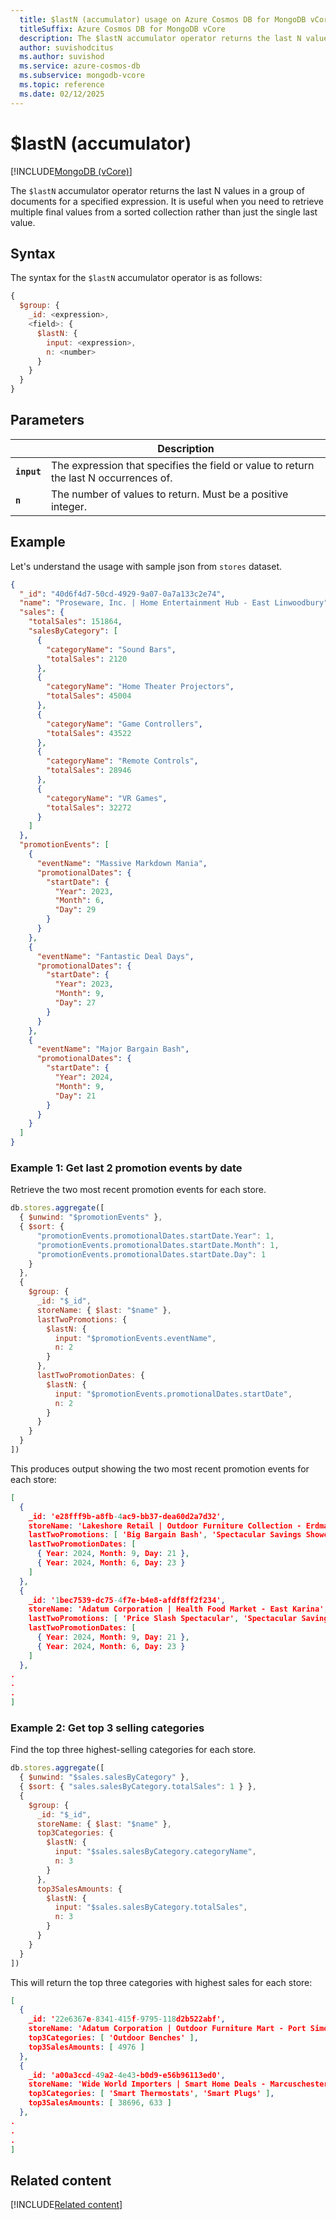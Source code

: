 ```yaml
---
  title: $lastN (accumulator) usage on Azure Cosmos DB for MongoDB vCore
  titleSuffix: Azure Cosmos DB for MongoDB vCore
  description: The $lastN accumulator operator returns the last N values in a group of documents.
  author: suvishodcitus
  ms.author: suvishod
  ms.service: azure-cosmos-db
  ms.subservice: mongodb-vcore
  ms.topic: reference
  ms.date: 02/12/2025
---
```


# $lastN (accumulator)

[!INCLUDE[MongoDB (vCore)](~/reusable-content/ce-skilling/azure/includes/cosmos-db/includes/appliesto-mongodb-vcore.md)]

The `$lastN` accumulator operator returns the last N values in a group of documents for a specified expression. It is useful when you need to retrieve multiple final values from a sorted collection rather than just the single last value.

## Syntax

The syntax for the `$lastN` accumulator operator is as follows:

```javascript
{
  $group: {
    _id: <expression>,
    <field>: { 
      $lastN: {
        input: <expression>,
        n: <number>
      }
    }
  }
}
```

## Parameters

| | Description |
| --- | --- |
| **`input`** | The expression that specifies the field or value to return the last N occurrences of. |
| **`n`** | The number of values to return. Must be a positive integer. |

## Example

Let's understand the usage with sample json from `stores` dataset.

```json
{
  "_id": "40d6f4d7-50cd-4929-9a07-0a7a133c2e74",
  "name": "Proseware, Inc. | Home Entertainment Hub - East Linwoodbury",
  "sales": {
    "totalSales": 151864,
    "salesByCategory": [
      {
        "categoryName": "Sound Bars",
        "totalSales": 2120
      },
      {
        "categoryName": "Home Theater Projectors",
        "totalSales": 45004
      },
      {
        "categoryName": "Game Controllers",
        "totalSales": 43522
      },
      {
        "categoryName": "Remote Controls",
        "totalSales": 28946
      },
      {
        "categoryName": "VR Games",
        "totalSales": 32272
      }
    ]
  },
  "promotionEvents": [
    {
      "eventName": "Massive Markdown Mania",
      "promotionalDates": {
        "startDate": {
          "Year": 2023,
          "Month": 6,
          "Day": 29
        }
      }
    },
    {
      "eventName": "Fantastic Deal Days",
      "promotionalDates": {
        "startDate": {
          "Year": 2023,
          "Month": 9,
          "Day": 27
        }
      }
    },
    {
      "eventName": "Major Bargain Bash",
      "promotionalDates": {
        "startDate": {
          "Year": 2024,
          "Month": 9,
          "Day": 21
        }
      }
    }
  ]
}
```

### Example 1: Get last 2 promotion events by date

Retrieve the two most recent promotion events for each store.

```javascript
db.stores.aggregate([
  { $unwind: "$promotionEvents" },
  { $sort: { 
      "promotionEvents.promotionalDates.startDate.Year": 1,
      "promotionEvents.promotionalDates.startDate.Month": 1,
      "promotionEvents.promotionalDates.startDate.Day": 1
    }
  },
  {
    $group: {
      _id: "$_id",
      storeName: { $last: "$name" },
      lastTwoPromotions: { 
        $lastN: {
          input: "$promotionEvents.eventName",
          n: 2
        }
      },
      lastTwoPromotionDates: {
        $lastN: {
          input: "$promotionEvents.promotionalDates.startDate",
          n: 2
        }
      }
    }
  }
])
```

This produces output showing the two most recent promotion events for each store:

```json
[
  {
    _id: 'e28fff9b-a8fb-4ac9-bb37-dea60d2a7d32',
    storeName: 'Lakeshore Retail | Outdoor Furniture Collection - Erdmanside',
    lastTwoPromotions: [ 'Big Bargain Bash', 'Spectacular Savings Showcase' ],
    lastTwoPromotionDates: [
      { Year: 2024, Month: 9, Day: 21 },
      { Year: 2024, Month: 6, Day: 23 }
    ]
  },
  {
    _id: '1bec7539-dc75-4f7e-b4e8-afdf8ff2f234',
    storeName: 'Adatum Corporation | Health Food Market - East Karina',
    lastTwoPromotions: [ 'Price Slash Spectacular', 'Spectacular Savings Showcase' ],
    lastTwoPromotionDates: [
      { Year: 2024, Month: 9, Day: 21 },
      { Year: 2024, Month: 6, Day: 23 }
    ]
  },
.
.
.
]
```

### Example 2: Get top 3 selling categories

Find the top three highest-selling categories for each store.

```javascript
db.stores.aggregate([
  { $unwind: "$sales.salesByCategory" },
  { $sort: { "sales.salesByCategory.totalSales": 1 } },
  {
    $group: {
      _id: "$_id",
      storeName: { $last: "$name" },
      top3Categories: { 
        $lastN: {
          input: "$sales.salesByCategory.categoryName",
          n: 3
        }
      },
      top3SalesAmounts: {
        $lastN: {
          input: "$sales.salesByCategory.totalSales",
          n: 3
        }
      }
    }
  }
])
```

This will return the top three categories with highest sales for each store:

```json
[
  {
    _id: '22e6367e-8341-415f-9795-118d2b522abf',
    storeName: 'Adatum Corporation | Outdoor Furniture Mart - Port Simone',
    top3Categories: [ 'Outdoor Benches' ],
    top3SalesAmounts: [ 4976 ]
  },
  {
    _id: 'a00a3ccd-49a2-4e43-b0d9-e56b96113ed0',
    storeName: 'Wide World Importers | Smart Home Deals - Marcuschester',
    top3Categories: [ 'Smart Thermostats', 'Smart Plugs' ],
    top3SalesAmounts: [ 38696, 633 ]
  },
.
.
.
]
```

## Related content

[!INCLUDE[Related content](../includes/related-content.md)]
